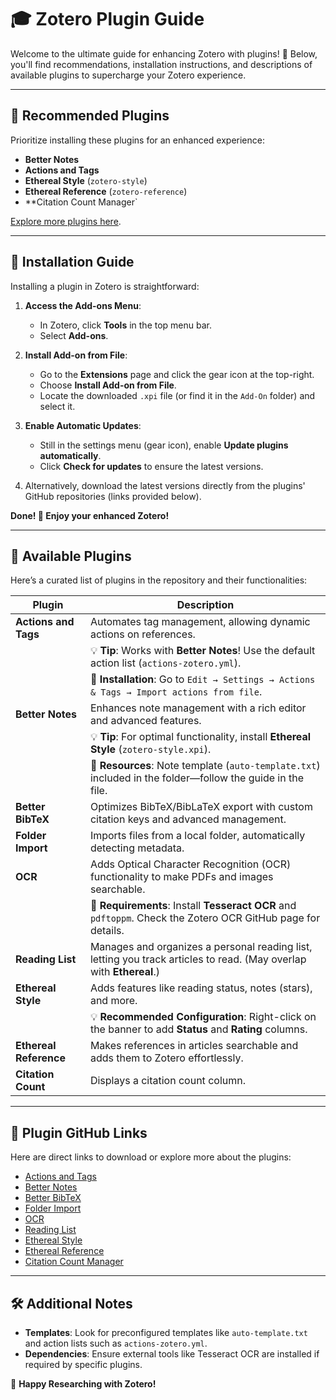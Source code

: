 
# 🎓 Zotero Plugin Guide

Welcome to the ultimate guide for enhancing Zotero with plugins! 🚀 Below, you'll find recommendations, installation instructions, and descriptions of available plugins to supercharge your Zotero experience.

---

## 🌟 Recommended Plugins

Prioritize installing these plugins for an enhanced experience:

- **Better Notes**
- **Actions and Tags**
- **Ethereal Style** (`zotero-style`)
- **Ethereal Reference** (`zotero-reference`)
- **Citation Count Manager`

[Explore more plugins here](https://www.zotero.org/support/plugins).

---

## 🔧 Installation Guide

Installing a plugin in Zotero is straightforward:

1. **Access the Add-ons Menu**:
   - In Zotero, click **Tools** in the top menu bar.
   - Select **Add-ons**.

2. **Install Add-on from File**:
   - Go to the **Extensions** page and click the gear icon at the top-right.
   - Choose **Install Add-on from File**.
   - Locate the downloaded `.xpi` file (or find it in the `Add-On` folder) and select it.

3. **Enable Automatic Updates**:
   - Still in the settings menu (gear icon), enable **Update plugins automatically**.
   - Click **Check for updates** to ensure the latest versions.

4. Alternatively, download the latest versions directly from the plugins' GitHub repositories (links provided below).

**Done! 🎉 Enjoy your enhanced Zotero!**

---

## 📂 Available Plugins

Here’s a curated list of plugins in the repository and their functionalities:

| **Plugin**          | **Description**                                                                                                                                       |
|----------------------|-------------------------------------------------------------------------------------------------------------------------------------------------------|
| **Actions and Tags** | Automates tag management, allowing dynamic actions on references.                                                                                     |
|                      | 💡 **Tip**: Works with **Better Notes**! Use the default action list (`actions-zotero.yml`).                                                         |
|                      | 📄 **Installation**: Go to `Edit → Settings → Actions & Tags → Import actions from file`.                                                           |
| **Better Notes**     | Enhances note management with a rich editor and advanced features.                                                                                   |
|                      | 💡 **Tip**: For optimal functionality, install **Ethereal Style** (`zotero-style.xpi`).                                                             |
|                      | 📄 **Resources**: Note template (`auto-template.txt`) included in the folder—follow the guide in the file.                                           |
| **Better BibTeX**    | Optimizes BibTeX/BibLaTeX export with custom citation keys and advanced management.                                                                  |
| **Folder Import**    | Imports files from a local folder, automatically detecting metadata.                                                                                 |
| **OCR**              | Adds Optical Character Recognition (OCR) functionality to make PDFs and images searchable.                                                           |
|                      | 📄 **Requirements**: Install **Tesseract OCR** and `pdftoppm`. Check the Zotero OCR GitHub page for details.                                         |
| **Reading List**     | Manages and organizes a personal reading list, letting you track articles to read. (May overlap with **Ethereal**.)                                  |
| **Ethereal Style**   | Adds features like reading status, notes (stars), and more.                                                                                          |
|                      | 💡 **Recommended Configuration**: Right-click on the banner to add **Status** and **Rating** columns.                                               |
| **Ethereal Reference** | Makes references in articles searchable and adds them to Zotero effortlessly.                                                                      |
| **Citation Count**   | Displays a citation count column.                                                                                                                    |

---

## 🔗 Plugin GitHub Links

Here are direct links to download or explore more about the plugins:

- [Actions and Tags](https://github.com/windingwind/zotero-actions-tags)
- [Better Notes](https://github.com/windingwind/zotero-better-notes/tree/master)
- [Better BibTeX](https://retorque.re/zotero-better-bibtex/index.html)
- [Folder Import](https://github.com/retorquere/zotero-folder-import)
- [OCR](https://github.com/UB-Mannheim/zotero-ocr)
- [Reading List](https://github.com/Dominic-DallOsto/zotero-reading-list)
- [Ethereal Style](https://github.com/MuiseDestiny/zotero-style/releases)
- [Ethereal Reference](https://github.com/MuiseDestiny/zotero-reference)
- [Citation Count Manager](https://github.com/FrLars21/ZoteroCitationCountsManager)

---

## 🛠️ Additional Notes

- **Templates**: Look for preconfigured templates like `auto-template.txt` and action lists such as `actions-zotero.yml`.
- **Dependencies**: Ensure external tools like Tesseract OCR are installed if required by specific plugins.

🎉 **Happy Researching with Zotero!**
